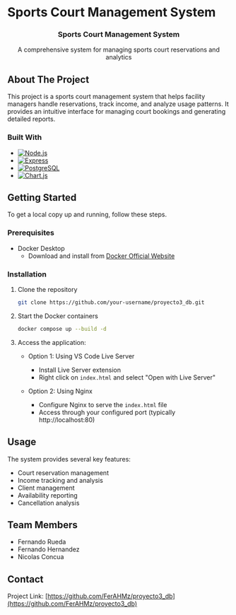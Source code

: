# Sports Court Management System

<div align="center">
  <a href="https://github.com/your-username/proyecto3_db">
  </a>

  <h3 align="center">Sports Court Management System</h3>

  <p align="center">
    A comprehensive system for managing sports court reservations and analytics
  </p>
</div>

## About The Project

This project is a sports court management system that helps facility managers handle reservations, track income, and analyze usage patterns. It provides an intuitive interface for managing court bookings and generating detailed reports.

### Built With

* [![Node.js][Node.js]][Node-url]
* [![Express][Express.js]][Express-url]
* [![PostgreSQL][PostgreSQL]][PostgreSQL-url]
* [![Chart.js][Chart.js]][Chart-url]

## Getting Started

To get a local copy up and running, follow these steps.

### Prerequisites

* Docker Desktop
  - Download and install from [Docker Official Website](https://www.docker.com/products/docker-desktop/)

### Installation

1. Clone the repository
   ```sh
   git clone https://github.com/your-username/proyecto3_db.git
   ```
2. Start the Docker containers
   ```sh
   docker compose up --build -d
   ```
3. Access the application:
   - Option 1: Using VS Code Live Server
     - Install Live Server extension
     - Right click on `index.html` and select "Open with Live Server"
   
   - Option 2: Using Nginx
     - Configure Nginx to serve the `index.html` file
     - Access through your configured port (typically http://localhost:80)

## Usage

The system provides several key features:
- Court reservation management
- Income tracking and analysis
- Client management
- Availability reporting
- Cancellation analysis

## Team Members

* Fernando Rueda
* Fernando Hernandez
* Nicolas Concua

## Contact

Project Link: [https://github.com/FerAHMz/proyecto3_db](https://github.com/FerAHMz/proyecto3_db)

[Node.js]: https://img.shields.io/badge/Node.js-43853D?style=for-the-badge&logo=node.js&logoColor=white
[Node-url]: https://nodejs.org/
[Express.js]: https://img.shields.io/badge/Express.js-404D59?style=for-the-badge
[Express-url]: https://expressjs.com/
[PostgreSQL]: https://img.shields.io/badge/PostgreSQL-316192?style=for-the-badge&logo=postgresql&logoColor=white
[PostgreSQL-url]: https://www.postgresql.org/
[Chart.js]: https://img.shields.io/badge/Chart.js-FF6384?style=for-the-badge&logo=chart.js&logoColor=white
[Chart-url]: https://www.chartjs.org/
